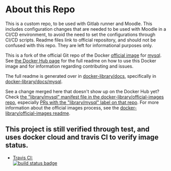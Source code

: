 # About this Repo

This is a custom repo, to be used with Gitlab runner and Moodle. This includes configuration changes that are needed to be used with Moodle in a CI/CD environment, to avoid the need to set the configurations through CI/CD scripts. 
Readme files link to official repository, and should not be confused with this repo. They are left for informational purposes only.


This is a fork of the official Git repo of the Docker [official image](https://docs.docker.com/docker-hub/official_repos/) for [mysql](https://registry.hub.docker.com/_/mysql/). See [the Docker Hub page](https://registry.hub.docker.com/_/mysql/) for the full readme on how to use this Docker image and for information regarding contributing and issues.

The full readme is generated over in [docker-library/docs](https://github.com/docker-library/docs), specifically in [docker-library/docs/mysql](https://github.com/docker-library/docs/tree/master/mysql).

See a change merged here that doesn't show up on the Docker Hub yet? Check [the "library/mysql" manifest file in the docker-library/official-images repo](https://github.com/docker-library/official-images/blob/master/library/mysql), especially [PRs with the "library/mysql" label on that repo](https://github.com/docker-library/official-images/labels/library%2Fmysql). For more information about the official images process, see the [docker-library/official-images readme](https://github.com/docker-library/official-images/blob/master/README.md).


This project is still verified through test, and uses docker cloud and travis CI to verify image status.
---

-	[Travis CI:  
	![build status badge](https://img.shields.io/travis/caperneoignis/mysql/master.svg)](https://travis-ci.org/caperneoignis/mysql/branches)

<!-- THIS FILE IS GENERATED BY https://github.com/docker-library/docs/blob/master/generate-repo-stub-readme.sh -->
